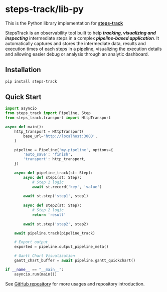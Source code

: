 # steps-track/lib-py

This is the Python library implementation for **[steps-track](https://github.com/lokwkin/steps-track)**

StepsTrack is an observability tool built to help ***tracking, visualizing and inspecting*** intermediate steps in a complex ***pipeline-based application***. It automatically captures and stores the intermediate data, results and execution times of each steps in a pipeline, visualizing the execution details and allowing easier debug or analysis through an analytic dashboard.

## Installation

```bash
pip install steps-track
```

## Quick Start

```python
import asyncio
from steps_track import Pipeline, Step
from steps_track.transport import HttpTransport

async def main():
    http_transport = HttpTransport(
        base_url='http://localhost:3000',
    )

    pipeline = Pipeline('my-pipeline', options={
        'auto_save': 'finish',
        'transport': http_transport,
    })

    async def pipeline_track(st: Step):
        async def step1(st: Step):
            # Step 1 logic
            await st.record('key', 'value')
            
        await st.step('step1', step1)
        
        async def step2(st: Step):
            # Step 2 logic
            return 'result'
            
        await st.step('step2', step2)

    await pipeline.track(pipeline_track)

    # Export output
    exported = pipeline.output_pipeline_meta()

    # Gantt Chart Visualization
    gantt_chart_buffer = await pipeline.gantt_quickchart()

if __name__ == "__main__":
    asyncio.run(main())
```

See [GitHub repository](https://github.com/lokwkin/steps-track#readme) for more usages and repository introduction. 